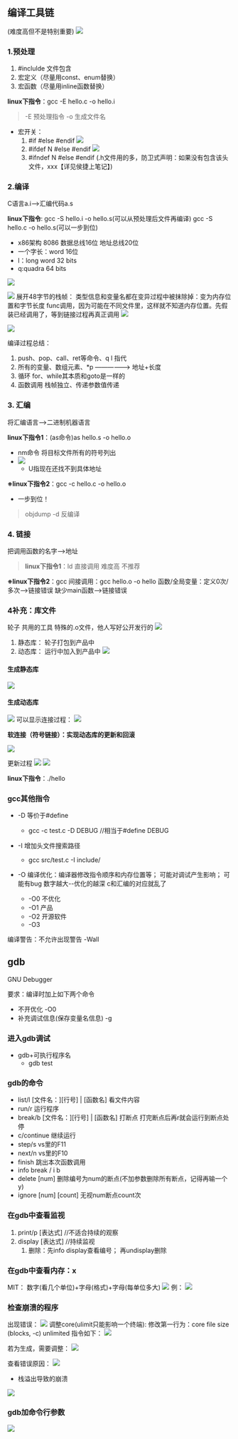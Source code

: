 ## 编译工具链
(难度高但不是特别重要)
![](images/2023-09-04-21-32-07.png)
### 1.预处理
1. #inclulde 文件包含
2. 宏定义（尽量用const、enum替换）
3. 宏函数（尽量用inline函数替换）

**linux下指令**：gcc -E hello.c -o hello.i
> -E 预处理指令
> -o 生成文件名

- 宏开关：
   1. #if #else #endif
![](images/2023-09-04-15-12-34.png)
   2. #ifdef N    #else   #endif
![](images/2023-09-04-15-13-20.png)   
   3. #ifndef N   #else   #endif    (.h文件用的多，防卫式声明：如果没有包含该头文件，xxx【详见侯捷上笔记】)


### 2.编译

C语言a.i-->汇编代码a.s

**linux下指令**:
    gcc -S hello.i -o hello.s(可以从预处理后文件再编译)
    gcc -S hello.c -o hello.s(可以一步到位)

- x86架构 8086 数据总线16位  地址总线20位
- 一个字长：word 16位
- l：long word 32 bits
- q:quadra 64 bits

![](images/2023-09-04-21-02-30.png)

![](images/2023-09-05-11-05-36.png)
展开48字节的栈帧：
类型信息和变量名都在变异过程中被抹除掉：变为内存位置和字节长度
func调用，因为可能在不同文件里，这样就不知道内存位置。先假装已经调用了，等到链接过程再真正调用
![](images/2023-09-05-11-10-25.png)

![](images/2023-09-05-11-45-24.png)

编译过程总结：
1. push、pop、call、ret等命令、q l 指代
2. 所有的变量、数组元素、*p ——————> 地址+长度
3. 循环 for、while其本质和goto是一样的
4. 函数调用 栈帧独立、传递参数值传递
### 3. 汇编
将汇编语言-->二进制机器语言

**linux下指令1**：(as命令)as hello.s -o hello.o
- nm命令 将目标文件所有的符号列出
- ![](images/2023-09-06-15-37-39.png)
  - U指现在还找不到具体地址

**※linux下指令2**：gcc -c hello.c -o hello.o
- 一步到位！

> objdump -d 反编译


### 4. 链接

把调用函数的名字-->地址
> **linux下指令1**：ld 直接调用 难度高 不推荐

**※linux下指令2**：gcc 间接调用：gcc hello.o -o hello
   函数/全局变量：定义0次/多次-->链接错误
   缺少main函数-->链接错误

### 4补充：库文件
轮子 共用的工具 特殊的.o文件，他人写好公开发行的
![](images/2023-09-06-15-55-21.png)

1. 静态库： 轮子打包到产品中
2. 动态库： 运行中加入到产品中
![](images/2023-09-06-15-59-46.png)

#### 生成静态库
![](images/2023-09-06-16-25-32.png)
#### 生成动态库
![](images/2023-09-06-21-29-36.png)
可以显示连接过程：
![](images/2023-09-06-21-31-28.png)

**软连接（符号链接）：实现动态库的更新和回滚**

![](images/2023-09-06-22-17-07.png)

更新过程
![](images/2023-09-06-22-20-46.png)
![](images/2023-09-06-22-20-15.png)

**linux下指令**：./hello

### gcc其他指令

- -D 等价于#define
  - gcc -c test.c -D DEBUG //相当于#define DEBUG

- -I 增加头文件搜索路径
   - gcc src/test.c -I include/
- -O 编译优化：编译器修改指令顺序和内存位置等； 可能对调试产生影响； 可能有bug
数字越大--优化的越深 c和汇编的对应就乱了
   - -O0 不优化
   - -O1 产品
   - -O2 开源软件
   - -O3 

编译警告：不允许出现警告
-Wall

## gdb
GNU Debugger

要求：编译时加上如下两个命令
- 不开优化 -O0
- 补充调试信息(保存变量名信息) -g

### 进入gdb调试

- gdb+可执行程序名
   - gdb test

### gdb的命令

- list/l    [文件名：][行号] | [函数名]     看文件内容 
- run/r           运行程序
- break/b   [文件名：][行号] | [函数名]      打断点   打完断点后再r就会运行到断点处停
- c/continue   继续运行
- step/s    vs里的F11
- next/n    vs里的F10
- finish    跳出本次函数调用
- info break / i b      
- delete    [num]    删除编号为num的断点(不加参数删除所有断点，记得再输一个y)
- ignore    [num] [count] 无视num断点count次

### 在gdb中查看监视

1. print/p  [表达式]    //不适合持续的观察
2. display  [表达式]    //持续监视
   1. 删除：先info display查看编号； 再undisplay删除

### 在gdb中查看内存：x

MIT： 数字(看几个单位)+字母(格式)+字母(每单位多大)
![](images/2023-09-07-18-38-40.png)
例：
![](images/2023-09-07-18-43-18.png)

### 检查崩溃的程序

出现错误：
![](images/2023-09-07-22-00-15.png)
调整core(ulimit只能影响一个终端):
   修改第一行为：core file size          (blocks, -c) unlimited
   指令如下：
![](images/2023-09-07-22-07-46.png)

若为生成，需要调整：
![](images/2023-09-07-22-09-11.png)

查看错误原因：
![](images/2023-09-07-22-10-20.png)

- 栈溢出导致的崩溃

![](images/2023-09-07-22-17-52.png)

### gdb加命令行参数

![](images/2023-09-07-22-18-19.png)